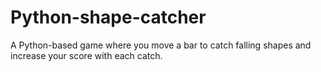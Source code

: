 # Python-shape-catcher
A Python-based game where you move a bar to catch falling shapes and increase your score with each catch.
